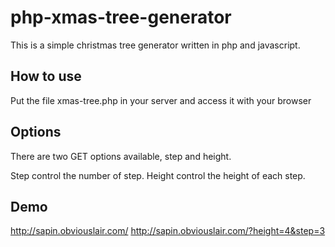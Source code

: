 php-xmas-tree-generator
=======================

This is a simple christmas tree generator written in php and javascript.

How to use
---------

Put the file xmas-tree.php in your server and access it with your browser

Options
-------

There are two GET options available, step and height.

Step control the number of step.
Height control the height of each step.

Demo
------

http://sapin.obviouslair.com/
http://sapin.obviouslair.com/?height=4&step=3

